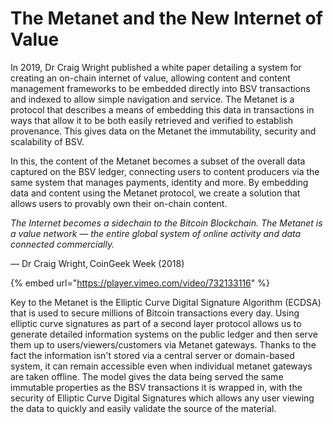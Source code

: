 # The Metanet and the New Internet of Value

In 2019, Dr Craig Wright published a white paper detailing a system for creating an on-chain internet of value, allowing content and content management frameworks to be embedded directly into BSV transactions and indexed to allow simple navigation and service. The Metanet is a protocol that describes a means of embedding this data in transactions in ways that allow it to be both easily retrieved and verified to establish provenance. This gives data on the Metanet the immutability, security and scalability of BSV.

In this, the content of the Metanet becomes a subset of the overall data captured on the BSV ledger, connecting users to content producers via the same system that manages payments, identity and more. By embedding data and content using the Metanet protocol, we create a solution that allows users to provably own their on-chain content.

_The Internet becomes a sidechain to the Bitcoin Blockchain. The Metanet is a value network — the entire global system of online activity and data connected commercially._

— Dr Craig Wright, CoinGeek Week (2018)

{% embed url="https://player.vimeo.com/video/732133116" %}

Key to the Metanet is the Elliptic Curve Digital Signature Algorithm (ECDSA) that is used to secure millions of Bitcoin transactions every day. Using elliptic curve signatures as part of a second layer protocol allows us to generate detailed information systems on the public ledger and then serve them up to users/viewers/customers via Metanet gateways. Thanks to the fact the information isn't stored via a central server or domain-based system, it can remain accessible even when individual metanet gateways are taken offline. The model gives the data being served the same immutable properties as the BSV transactions it is wrapped in, with the security of Elliptic Curve Digital Signatures which allows any user viewing the data to quickly and easily validate the source of the material.
